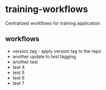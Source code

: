 # training-workflows
Centralized workflows for training application

## workflows
- version_tag - apply version tag to the repo
- another update to test tagging
- another test
- test 4
- test 5
- test 6
- test 7






